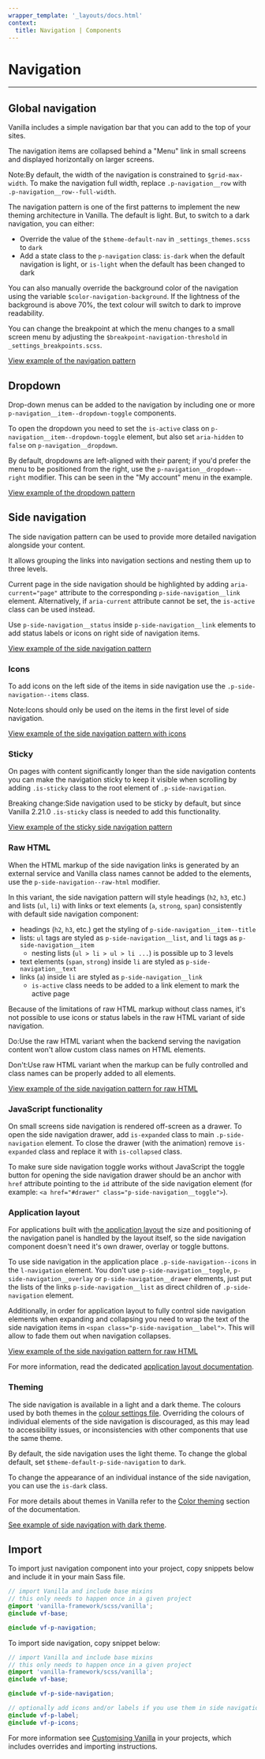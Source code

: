 ```yaml
---
wrapper_template: '_layouts/docs.html'
context:
  title: Navigation | Components
---
```


# Navigation

<hr>

## Global navigation

Vanilla includes a simple navigation bar that you can add to the top of your
sites.

The navigation items are collapsed behind a "Menu" link in small screens and
displayed horizontally on larger screens.

<div class="p-notification--information">
  <p class="p-notification__content">
    <span class="p-notification__title">Note:</span>By default, the width of the navigation is constrained to <code>$grid-max-width</code>. To make the navigation full width, replace <code>.p-navigation__row</code> with <code>.p-navigation__row--full-width</code>.
  </p>
</div>

The navigation pattern is one of the first patterns to implement the new theming architecture in Vanilla. The default is light. But, to switch to a dark navigation, you can either:

- Override the value of the `$theme-default-nav` in `_settings_themes.scss` to `dark`
- Add a state class to the `p-navigation` class: `is-dark` when the default navigation is light, or `is-light` when the default has been changed to dark

You can also manually override the background color of the navigation using the variable `$color-navigation-background`. If the lightness of the background is above 70%, the text colour will switch to dark to improve readability.

You can change the breakpoint at which the menu changes to a small screen menu
by adjusting the `$breakpoint-navigation-threshold` in `_settings_breakpoints.scss`.

<div class="embedded-example"><a href="/docs/examples/patterns/navigation/default/" class="js-example">
View example of the navigation pattern
</a></div>

## Dropdown

Drop-down menus can be added to the navigation by including one or more `p-navigation__item--dropdown-toggle` components.

To open the dropdown you need to set the `is-active` class on `p-navigation__item--dropdown-toggle` element, but also set `aria-hidden` to `false` on `p-navigation__dropdown`.

By default, dropdowns are left-aligned with their parent; if you'd prefer the menu to be positioned from the right, use the `p-navigation__dropdown--right` modifier. This can be seen in the "My account" menu in the example.

<div class="embedded-example"><a href="/docs/examples/patterns/navigation/dropdown" class="js-example">
View example of the dropdown pattern
</a></div>

## Side navigation

The side navigation pattern can be used to provide more detailed navigation alongside your content.

It allows grouping the links into navigation sections and nesting them up to three levels.

Current page in the side navigation should be highlighted by adding `aria-current="page"` attribute to the corresponding `p-side-navigation__link` element. Alternatively, if `aria-current` attribute cannot be set, the `is-active` class can be used instead.

Use `p-side-navigation__status` inside `p-side-navigation__link` elements to add status labels or icons on right side of navigation items.

<div class="embedded-example"><a href="/docs/examples/patterns/side-navigation/docs" class="js-example">
View example of the side navigation pattern
</a></div>

### Icons

To add icons on the left side of the items in side navigation use the `.p-side-navigation--items` class.

<div class="p-notification--information">
  <p class="p-notification__content">
    <span class="p-notification__title">Note:</span>Icons should only be used on the items in the first level of side navigation.
  </p>
</div>

<div class="embedded-example"><a href="/docs/examples/patterns/side-navigation/icons" class="js-example">
View example of the side navigation pattern with icons
</a></div>

### Sticky

On pages with content significantly longer than the side navigation contents you can make the navigation sticky to keep it visible when scrolling by adding `.is-sticky` class to the root element of `.p-side-navigation`.

<div class="p-notification--caution">
  <p class="p-notification__content"><span class="p-notification__title">Breaking change:</span>Side navigation used to be sticky by default, but since Vanilla 2.21.0 <code>.is-sticky</code> class is needed to add this functionality.</p>
</div>

<div class="embedded-example"><a href="/docs/examples/patterns/side-navigation/sticky" class="js-example">
View example of the sticky side navigation pattern
</a></div>

### Raw HTML

When the HTML markup of the side navigation links is generated by an external service and Vanilla class names cannot be added to the elements, use the `p-side-navigation--raw-html` modifier.

In this variant, the side navigation pattern will style headings (`h2`, `h3`, etc.) and lists (`ul`, `li`) with links or text elements (`a`, `strong`, `span`) consistently with default side navigation component:

- headings (`h2`, `h3`, etc.) get the styling of `p-side-navigation__item--title`
- lists: `ul` tags are styled as `p-side-navigation__list`, and `li` tags as `p-side-navigation__item`
  - nesting lists (`ul > li > ul > li ...`) is possible up to 3 levels
- text elements (`span`, `strong`) inside `li` are styled as `p-side-navigation__text`
- links (`a`) inside `li` are styled as `p-side-navigation__link`
  - `is-active` class needs to be added to a link element to mark the active page

Because of the limitations of raw HTML markup without class names, it's not possible to use icons or status labels in the raw HTML variant of side navigation.

<div class="p-strip is-shallow">
  <div class="row">
     <div class="col-4">
       <div class="p-notification--positive">
        <p class="p-notification__content"><span class="p-notification__title">Do:</span>Use the  raw HTML variant when the backend serving the navigation content won't allow custom class names on HTML elements.</p>
       </div>
     </div>
    <div class="col-4">
      <div class="p-notification--negative">
        <p class="p-notification__content"><span class="p-notification__title">Don't:</span>Use raw HTML variant when the markup can be fully controlled and class names can be properly added to all elements.</p>
      </div>
    </div>
  </div>
</div>

<div class="embedded-example"><a href="/docs/examples/patterns/side-navigation/raw-html" class="js-example">
View example of the side navigation pattern for raw HTML
</a></div>

### JavaScript functionality

On small screens side navigation is rendered off-screen as a drawer. To open the side navigation drawer, add `is-expanded` class to
main `.p-side-navigation` element. To close the drawer (with the animation) remove `is-expanded` class and replace it with `is-collapsed` class.

To make sure side navigation toggle works without JavaScript the toggle button for opening the side navigation drawer should be an anchor with `href` attribute pointing to the `id` attribute of the side navigation element (for example: `<a href="#drawer" class="p-side-navigation__toggle">`).

### Application layout

For applications built with [the application layout](/docs/layouts/application) the size and positioning of the navigation panel is handled by the layout itself, so the side navigation component doesn't need it's own drawer, overlay or toggle buttons.

To use side navigation in the application place `.p-side-navigation--icons` in the `l-navigation` element. You don't use `p-side-navigation__toggle`, `p-side-navigation__overlay` or `p-side-navigation__drawer` elements, just put the lists of the links `p-side-navigation__list` as direct children of `.p-side-navigation` element.

Additionally, in order for application layout to fully control side navigation elements when expanding and collapsing you need to wrap the text of the side navigation items in `<span class="p-side-navigation__label">`. This will allow to fade them out when navigation collapses.

<div class="embedded-example"><a href="/docs/examples/patterns/side-navigation/application" class="js-example">
View example of the side navigation pattern for raw HTML
</a></div>

For more information, read the dedicated [application layout documentation](/docs/layouts/application).

### Theming

The side navigation is available in a light and a dark theme. The colours used by both themes in the [colour settings file](https://github.com/canonical-web-and-design/vanilla-framework/blob/master/scss/_settings_colors.scss).
Overriding the colours of individual elements of the side navigation is discouraged, as this may lead to accessibility issues, or inconsistencies with other components that use the same theme.

By default, the side navigation uses the light theme. To change the global default, set `$theme-default-p-side-navigation` to `dark`.

To change the appearance of an individual instance of the side navigation, you can use the `is-dark` class.

For more details about themes in Vanilla refer to the [Color theming](/docs/settings/color-settings#color-theming) section of the documentation.

[See example of side navigation with dark theme](/docs/examples/patterns/side-navigation/dark).

## Import

To import just navigation component into your project, copy snippets below and include it in your main Sass file.

```scss
// import Vanilla and include base mixins
// this only needs to happen once in a given project
@import 'vanilla-framework/scss/vanilla';
@include vf-base;

@include vf-p-navigation;
```

To import side navigation, copy snippet below:

```scss
// import Vanilla and include base mixins
// this only needs to happen once in a given project
@import 'vanilla-framework/scss/vanilla';
@include vf-base;

@include vf-p-side-navigation;

// optionally add icons and/or labels if you use them in side navigation__nav
@include vf-p-label;
@include vf-p-icons;
```

For more information see [Customising Vanilla](/docs/customising-vanilla/) in your projects, which includes overrides and importing instructions.
